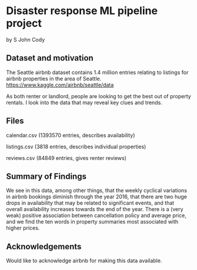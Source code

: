 
# Disaster response ML pipeline project
by S John Cody


## Dataset and motivation

The Seattle airbnb dataset contains 1.4 million entries relating to listings for airbnb properties in the area of Seattle.
https://www.kaggle.com/airbnb/seattle/data

As both renter or landlord, people are looking to get the best out of property rentals. I look into the data that may 
reveal key clues and trends.

## Files

calendar.csv (1393570 entries, describes availability)

listings.csv (3818 entries, describes individual properties)

reviews.csv (84849 entries, gives renter reviews)

## Summary of Findings

We see in this data, among other things, that the weekly cyclical variations in airbnb bookings diminish through the year 2016, that there are 
two huge drops in availability that may be related to significant events, and that overall availability increases towards the end of the year. There 
is a (very weak) positive association between cancellation policy and average price, and we find the ten words in property summaries most associated 
with higher prices.

## Acknowledgements

Would like to acknowledge airbnb for making this data available.

